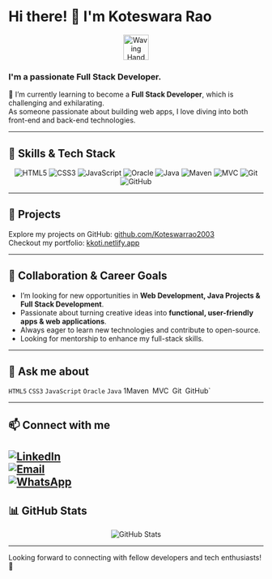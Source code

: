 # Hi there! 👋 I'm Koteswara Rao 
<!-- Waving hand GIF -->
<p align="center">
  <img src="https://media.giphy.com/media/hvRJCLFzcasrR4ia7z/giphy.gif" width="50" alt="Waving Hand" />
</p>

### I'm a passionate Full Stack Developer.

🌱 I’m currently learning to become a **Full Stack Developer**, which is challenging and exhilarating.  
As someone passionate about building web apps, I love diving into both front-end and back-end technologies.

---

## 🔭 Skills & Tech Stack

<p align="center">
  <img alt="HTML5" src="https://img.shields.io/badge/HTML5-E34F26?style=for-the-badge&logo=html5&logoColor=white" />
  <img alt="CSS3" src="https://img.shields.io/badge/CSS3-1572B6?style=for-the-badge&logo=css3&logoColor=white" />
  <img alt="JavaScript" src="https://img.shields.io/badge/JavaScript-F7DF1E?style=for-the-badge&logo=javascript&logoColor=black" />
  <img alt="Oracle" src="https://img.shields.io/badge/Oracle-F80000?style=for-the-badge&logo=oracle&logoColor=white" />
  <img alt="Java" src="https://img.shields.io/badge/Java-007396?style=for-the-badge&logo=java&logoColor=white" />
  <img alt="Maven" src="https://img.shields.io/badge/Apache_Maven-C71A36?style=for-the-badge&logo=apachemaven&logoColor=white" />
  <img alt="MVC" src="https://img.shields.io/badge/MVC-007ACC?style=for-the-badge&logo=dotnet&logoColor=white" />
  <img alt="Git" src="https://img.shields.io/badge/Git-F05032?style=for-the-badge&logo=git&logoColor=white" />
  <img alt="GitHub" src="https://img.shields.io/badge/GitHub-181717?style=for-the-badge&logo=github&logoColor=white" />
</p>

---

## 🚀 Projects  
Explore my projects on GitHub: [github.com/Koteswarrao2003](https://github.com/Koteswarrao2003)  
Checkout my portfolio: [kkoti.netlify.app](https://kkoti.netlify.app/)

---

## 👯 Collaboration & Career Goals

- I’m looking for new opportunities in **Web Development, Java Projects & Full Stack Development**.  
- Passionate about turning creative ideas into **functional, user-friendly apps & web applications**.  
- Always eager to learn new technologies and contribute to open-source.
- Looking for mentorship to enhance my full-stack skills.
 

---

## 💬 Ask me about  
`HTML5` `CSS3` `JavaScript` `Oracle` `Java` 1Maven` `MVC` `Git` `GitHub`

---

## 📫 Connect with me

[![LinkedIn](https://img.shields.io/badge/LinkedIn-0A66C2?style=for-the-badge&logo=linkedin&logoColor=white)](https://www.linkedin.com/in/koteswararao-karampudi-765303305)  
[![Email](https://img.shields.io/badge/Email-D14836?style=for-the-badge&logo=gmail&logoColor=white)](mailto:koteswararao8534@gmail.com)  
[![WhatsApp](https://img.shields.io/badge/WhatsApp-25D366?style=for-the-badge&logo=whatsapp&logoColor=white)](https://wa.me/918919718534)
---


## 📊 GitHub Stats  

<p align="center">
  <img src="https://github-readme-stats.vercel.app/api?username=koteswarrao2003&show_icons=true&theme=radical" alt="GitHub Stats" />
</p>

---

Looking forward to connecting with fellow developers and tech enthusiasts! 🚀
